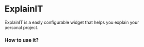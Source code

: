 # ExplainIT
ExplainIT is a easly configurable widget that helps you explain your personal project.

### How to use it?

